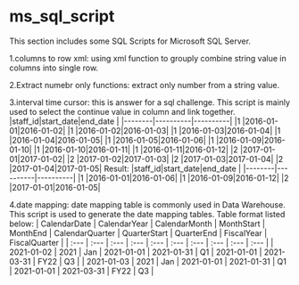 # ms_sql_script
This section includes some SQL Scripts for Microsoft SQL Server.

1.columns to row xml: using xml function to grouply combine string value in columns into single row.

2.Extract numebr only functions: extract only number from a string value.

3.interval time cursor: this is answer for a sql challenge. This script is mainly used to select the continue value in column and link together. 
|staff_id|start_date|end_date  |
|--------|----------|----------|
|1       |2016-01-01|2016-01-02|
|1       |2016-01-02|2016-01-03|
|1       |2016-01-03|2016-01-04|
|1       |2016-01-04|2016-01-05|
|1       |2016-01-05|2016-01-06|
|1       |2016-01-09|2016-01-10|
|1       |2016-01-10|2016-01-11|
|1       |2016-01-11|2016-01-12|
|2       |2017-01-01|2017-01-02|
|2       |2017-01-02|2017-01-03|
|2       |2017-01-03|2017-01-04|
|2       |2017-01-04|2017-01-05|
Result:
|staff_id|start_date|end_date  |
|--------|----------|----------|
|1       |2016-01-01|2016-01-06|
|1       |2016-01-09|2016-01-12|
|2       |2017-01-01|2016-01-05|


4.date mapping: date mapping table is commonly used in Data Warehouse. This script is used to generate the date mapping tables.
Table format listed below:
| CalendarDate | CalendarYear | CalendarMonth | MonthStart | MonthEnd | CalendarQuarter | QuarterStart | QuarterEnd | FiscalYear | FiscalQuarter |
| :--- | :--- | :--- | :--- | :--- | :--- | :--- | :--- | :--- | :--- |
| 2021-01-02 | 2021 | Jan | 2021-01-01 | 2021-01-31 | Q1 | 2021-01-01 | 2021-03-31 | FY22 | Q3 |
| 2021-01-03 | 2021 | Jan | 2021-01-01 | 2021-01-31 | Q1 | 2021-01-01 | 2021-03-31 | FY22 | Q3 |

